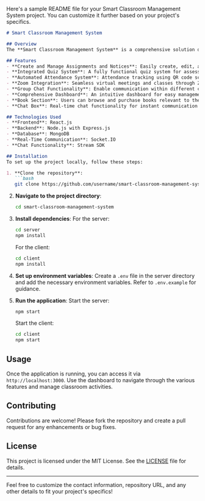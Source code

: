 Here's a sample README file for your Smart Classroom Management System project. You can customize it further based on your project's specifics.

```markdown
# Smart Classroom Management System

## Overview
The **Smart Classroom Management System** is a comprehensive solution designed to enhance the learning experience for both educators and students. Built using the MERN stack (MongoDB, Express.js, React.js, Node.js), this application leverages **Socket.IO** for real-time communication and the **Stream SDK** for chat functionalities.

## Features
- **Create and Manage Assignments and Notices**: Easily create, edit, and manage assignments and important notices for students.
- **Integrated Quiz System**: A fully functional quiz system for assessments (currently in development).
- **Automated Attendance System**: Attendance tracking using QR code scanning or facial recognition (still in progress).
- **Zoom Integration**: Seamless virtual meetings and classes through Zoom.
- **Group Chat Functionality**: Enable communication within different classes with a dedicated group chat feature.
- **Comprehensive Dashboard**: An intuitive dashboard for easy management and tracking of all classroom activities.
- **Book Section**: Users can browse and purchase books relevant to their courses.
- **Chat Box**: Real-time chat functionality for instant communication among users.

## Technologies Used
- **Frontend**: React.js
- **Backend**: Node.js with Express.js
- **Database**: MongoDB
- **Real-Time Communication**: Socket.IO
- **Chat Functionality**: Stream SDK

## Installation
To set up the project locally, follow these steps:

1. **Clone the repository**:
   ```bash
   git clone https://github.com/username/smart-classroom-management-system.git
   ```

2. **Navigate to the project directory**:
   ```bash
   cd smart-classroom-management-system
   ```

3. **Install dependencies**:
   For the server:
   ```bash
   cd server
   npm install
   ```

   For the client:
   ```bash
   cd client
   npm install
   ```

4. **Set up environment variables**:
   Create a `.env` file in the server directory and add the necessary environment variables. Refer to `.env.example` for guidance.

5. **Run the application**:
   Start the server:
   ```bash
   npm start
   ```

   Start the client:
   ```bash
   cd client
   npm start
   ```

## Usage
Once the application is running, you can access it via `http://localhost:3000`. Use the dashboard to navigate through the various features and manage classroom activities.

## Contributing
Contributions are welcome! Please fork the repository and create a pull request for any enhancements or bug fixes.

## License
This project is licensed under the MIT License. See the [LICENSE](LICENSE) file for details.

---

Feel free to customize the contact information, repository URL, and any other details to fit your project's specifics!
```
